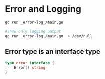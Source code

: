 # Error and Logging

```sh
go run _error-log_/main.go
```

```sh
#show only logging output
go run _error-log_/main.go  > /dev/null
```



## Error type is an interface type

```go
type error interface {
    Error() string
}
```
